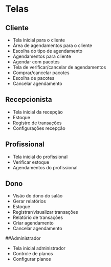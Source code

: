 # Telas
## Cliente
- Tela inicial para o cliente
- Área de agendamentos para o cliente
- Escolha do tipo de agendamento
- Agendamentos para cliente
- Agendar com pacotes
- Tela de verificar/cancelar de agendamentos
- Comprar/cancelar pacotes
- Escolha de pacotes
- Cancelar agendamento

## Recepcionista
- Tela inicial da recepção
- Estoque 
- Registro de transações
- Configurações recepção

## Profissional
- Tela inicial do profissional
- Verificar estoque
- Agendamentos do profissional

## Dono
- Visão do dono do salão
- Gerar relatórios
- Estoque
- Registrar/visualizar transações
- Relatório de transações
- Criar agendamento
- Cancelar agendamento

##Administrador
- Tela inicial administrador
- Controle de planos
- Configurar planos
